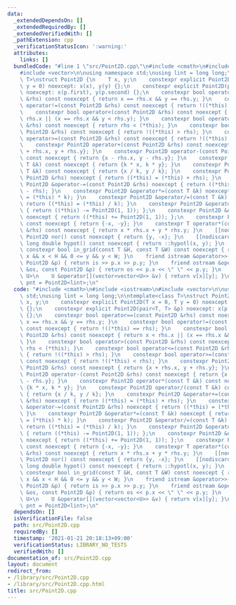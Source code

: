 ```yaml
---
data:
  _extendedDependsOn: []
  _extendedRequiredBy: []
  _extendedVerifiedWith: []
  _pathExtension: cpp
  _verificationStatusIcon: ':warning:'
  attributes:
    links: []
  bundledCode: "#line 1 \"src/Point2D.cpp\"\n#include <cmath>\n#include <iostream>\n\
    #include <vector>\n\nusing namespace std;\nusing lint = long long;\n\ntemplate<class\
    \ T>\nstruct Point2D {\n    T x, y;\n    constexpr explicit Point2D(T x = 0, T\
    \ y = 0) noexcept: x(x), y(y) {};\n    constexpr explicit Point2D(pair<T, T> &p)\
    \ noexcept: x(p.first), y(p.second) {};\n    constexpr bool operator==(const Point2D\
    \ &rhs) const noexcept { return x == rhs.x && y == rhs.y; }\n    constexpr bool\
    \ operator!=(const Point2D &rhs) const noexcept { return !((*this) == rhs); }\n\
    \    constexpr bool operator<(const Point2D &rhs) const noexcept { return x <\
    \ rhs.x || (x == rhs.x && y < rhs.y); }\n    constexpr bool operator>(const Point2D\
    \ &rhs) const noexcept { return rhs < (*this); }\n    constexpr bool operator<=(const\
    \ Point2D &rhs) const noexcept { return !((*this) > rhs); }\n    constexpr bool\
    \ operator>=(const Point2D &rhs) const noexcept { return !((*this) < rhs); }\n\
    \    constexpr Point2D operator+(const Point2D &rhs) const noexcept { return {x\
    \ + rhs.x, y + rhs.y}; }\n    constexpr Point2D operator-(const Point2D &rhs)\
    \ const noexcept { return {x - rhs.x, y - rhs.y}; }\n    constexpr Point2D operator*(const\
    \ T &k) const noexcept { return {k * x, k * y}; }\n    constexpr Point2D operator/(const\
    \ T &k) const noexcept { return {x / k, y / k}; }\n    constexpr Point2D &operator+=(const\
    \ Point2D &rhs) noexcept { return ((*this) = (*this) + rhs); }\n    constexpr\
    \ Point2D &operator-=(const Point2D &rhs) noexcept { return ((*this) = (*this)\
    \ - rhs); }\n    constexpr Point2D &operator*=(const T &k) noexcept { return ((*this)\
    \ = (*this) * k); }\n    constexpr Point2D &operator/=(const T &k) noexcept {\
    \ return ((*this) = (*this) / k); }\n    constexpr Point2D &operator--(int) noexcept\
    \ { return ((*this) -= Point2D(1, 1)); };\n    constexpr Point2D &operator++(int)\
    \ noexcept { return ((*this) += Point2D(1, 1)); };\n    constexpr Point2D operator-()\
    \ const noexcept { return {-x, -y}; }\n    constexpr T operator*(const Point2D\
    \ &rhs) const noexcept { return x * rhs.x + y * rhs.y; }\n    [[nodiscard]] constexpr\
    \ Point2D nor() const noexcept { return {y, -x}; }\n    [[nodiscard]] constexpr\
    \ long double hypot() const noexcept { return ::hypotl(x, y); }\n    [[nodiscard]]\
    \ constexpr bool in_grid(const T &H, const T &W) const noexcept { return 0 <=\
    \ x && x < H && 0 <= y && y < W; }\n    friend istream &operator>>(istream &is,\
    \ Point2D &p) { return is >> p.x >> p.y; }\n    friend ostream &operator<<(ostream\
    \ &os, const Point2D &p) { return os << p.x << \" \" << p.y; }\n    template<class\
    \ U>\n    U &operator[](vector<vector<U>> &v) { return v[x][y]; }\n};\n\nusing\
    \ pnt = Point2D<lint>;\n"
  code: "#include <cmath>\n#include <iostream>\n#include <vector>\n\nusing namespace\
    \ std;\nusing lint = long long;\n\ntemplate<class T>\nstruct Point2D {\n    T\
    \ x, y;\n    constexpr explicit Point2D(T x = 0, T y = 0) noexcept: x(x), y(y)\
    \ {};\n    constexpr explicit Point2D(pair<T, T> &p) noexcept: x(p.first), y(p.second)\
    \ {};\n    constexpr bool operator==(const Point2D &rhs) const noexcept { return\
    \ x == rhs.x && y == rhs.y; }\n    constexpr bool operator!=(const Point2D &rhs)\
    \ const noexcept { return !((*this) == rhs); }\n    constexpr bool operator<(const\
    \ Point2D &rhs) const noexcept { return x < rhs.x || (x == rhs.x && y < rhs.y);\
    \ }\n    constexpr bool operator>(const Point2D &rhs) const noexcept { return\
    \ rhs < (*this); }\n    constexpr bool operator<=(const Point2D &rhs) const noexcept\
    \ { return !((*this) > rhs); }\n    constexpr bool operator>=(const Point2D &rhs)\
    \ const noexcept { return !((*this) < rhs); }\n    constexpr Point2D operator+(const\
    \ Point2D &rhs) const noexcept { return {x + rhs.x, y + rhs.y}; }\n    constexpr\
    \ Point2D operator-(const Point2D &rhs) const noexcept { return {x - rhs.x, y\
    \ - rhs.y}; }\n    constexpr Point2D operator*(const T &k) const noexcept { return\
    \ {k * x, k * y}; }\n    constexpr Point2D operator/(const T &k) const noexcept\
    \ { return {x / k, y / k}; }\n    constexpr Point2D &operator+=(const Point2D\
    \ &rhs) noexcept { return ((*this) = (*this) + rhs); }\n    constexpr Point2D\
    \ &operator-=(const Point2D &rhs) noexcept { return ((*this) = (*this) - rhs);\
    \ }\n    constexpr Point2D &operator*=(const T &k) noexcept { return ((*this)\
    \ = (*this) * k); }\n    constexpr Point2D &operator/=(const T &k) noexcept {\
    \ return ((*this) = (*this) / k); }\n    constexpr Point2D &operator--(int) noexcept\
    \ { return ((*this) -= Point2D(1, 1)); };\n    constexpr Point2D &operator++(int)\
    \ noexcept { return ((*this) += Point2D(1, 1)); };\n    constexpr Point2D operator-()\
    \ const noexcept { return {-x, -y}; }\n    constexpr T operator*(const Point2D\
    \ &rhs) const noexcept { return x * rhs.x + y * rhs.y; }\n    [[nodiscard]] constexpr\
    \ Point2D nor() const noexcept { return {y, -x}; }\n    [[nodiscard]] constexpr\
    \ long double hypot() const noexcept { return ::hypotl(x, y); }\n    [[nodiscard]]\
    \ constexpr bool in_grid(const T &H, const T &W) const noexcept { return 0 <=\
    \ x && x < H && 0 <= y && y < W; }\n    friend istream &operator>>(istream &is,\
    \ Point2D &p) { return is >> p.x >> p.y; }\n    friend ostream &operator<<(ostream\
    \ &os, const Point2D &p) { return os << p.x << \" \" << p.y; }\n    template<class\
    \ U>\n    U &operator[](vector<vector<U>> &v) { return v[x][y]; }\n};\n\nusing\
    \ pnt = Point2D<lint>;\n"
  dependsOn: []
  isVerificationFile: false
  path: src/Point2D.cpp
  requiredBy: []
  timestamp: '2021-01-21 20:18:13+09:00'
  verificationStatus: LIBRARY_NO_TESTS
  verifiedWith: []
documentation_of: src/Point2D.cpp
layout: document
redirect_from:
- /library/src/Point2D.cpp
- /library/src/Point2D.cpp.html
title: src/Point2D.cpp
---
```

